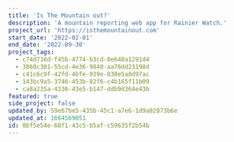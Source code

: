 ```yaml
---
title: 'Is The Mountain out?'
description: 'A mountain reporting web app for Rainier Watch.'
project_url: 'https://isthemountainout.com'
start_date: '2022-02-01'
end_date: '2022-09-30'
project_tags:
  - c74d716d-f45b-4774-b3cd-0e648a1291d4
  - 3860c301-55cd-4e36-9840-aa76dd23198d
  - c41c6c9f-42fd-4bfe-939e-838e5a8d97ac
  - 143bc9a5-3746-453b-82f6-c4b165f11b09
  - ca8a235a-4336-43e5-b147-ddb9d364e43b
featured: true
side_project: false
updated_by: 59e67be5-435b-45c1-a7e6-1d9a02873b6e
updated_at: 1664569051
id: 0bf5e54e-68f1-43c5-b5af-c59635f2b54b
---
```

